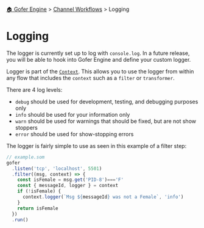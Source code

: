 [🏠 Gofer Engine](https://gofer-engine.github.io/) > [Channel Workflows](./index.md) > Logging

# Logging

The logger is currently set up to log with `console.log`. In a future release, you will be able to hook into Gofer Engine and define your custom logger.

Logger is part of the [`Context`](./context-object.md). This allows you to use the logger from within any flow that includes the `context` such as a `filter` or `transformer`.

There are 4 log levels:

- `debug` should be used for development, testing, and debugging purposes only
- `info` should be used for your information only
- `warn` should be used for warnings that should be fixed, but are not show stoppers
- `error` should be used for show-stopping errors

The logger is fairly simple to use as seen in this example of a filter step:

```ts
// example.som
gofer
  .listen('tcp', 'localhost', 5501)
  .filter((msg, context) => {
    const isFemale = msg.get('PID-8')==='F'
    const { messageId, logger } = context
    if (!isFemale) {
      context.logger(`Msg ${messageId} was not a Female`, 'info')
    }
    return isFemale
  })
  .run()
```
